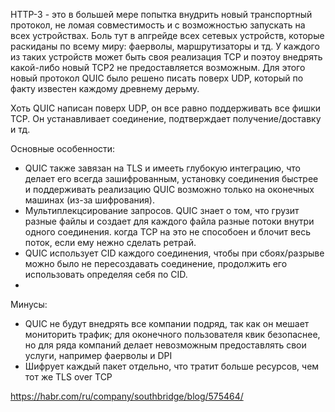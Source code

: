 HTTP-3 - это в большей мере попытка внудрить новый транспортный протокол, не ломая совместимость и с возможностью запускать на всех устройствах. Боль тут в апгрейде всех сетевых устройств, которые раскиданы по всему миру: фаерволы, маршрутизаторы и тд. У каждого из таких устройств может быть своя реализация TCP и поэтоу внедрять какой-либо новый TCP2 не предоставляется возможным. Для этого новый протокол QUIC было решено писать поверх UDP, который по факту известен каждому древнему дерьму.

Хоть QUIC написан поверх UDP, он все равно поддерживать все фишки TCP. Он устанавливает соединение, подтверждает получение/доставку и тд.

Основные особенности:
 - QUIC также завязан на TLS и имееть глубокую интеграцию, что делает его всегда зашифрованным, установку соединения быстрее и поддерживать реализацию QUIC возможно только на оконечных машинах (из-за шифрования).
 - Мультиплекцсирование запросов. QUIC знает о том, что грузит разные файлы и создает для каждого файла разные потоки внутри одного соединения. когда TCP на это не способоен и блочит весь поток, если ему нежно сделать ретрай.
 - QUIC использует CID каждого соединения, чтобы при сбоях/разрыве можно было не пересоздавать соединение, продолжить его использовать определяя себя по CID.
 - 

Минусы:
 - QUIC не будут внедрять все компании подряд, так как он мешает мониторить трафик; для оконечного пользователя квик безопаснее, но для ряда компаний делает невозможным предоставлять свои услуги, например фаерволы и DPI
 - Шифрует каждый пакет отдельно, что тратит больше ресурсов, чем тот же TLS over TCP

https://habr.com/ru/company/southbridge/blog/575464/